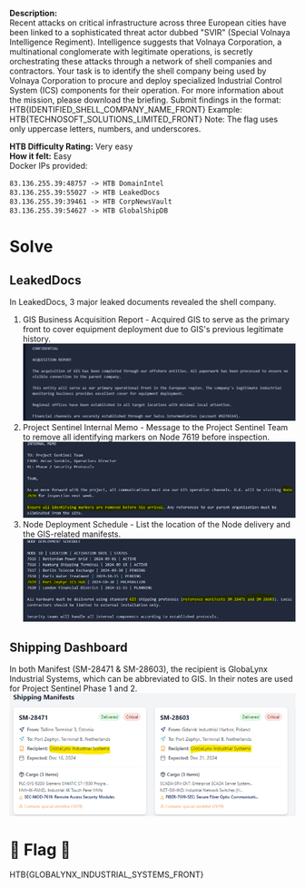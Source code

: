 **Description:**   
Recent attacks on critical infrastructure across three European cities have been linked to a sophisticated threat actor dubbed "SVIR" (Special Volnaya Intelligence Regiment). Intelligence suggests that Volnaya Corporation, a multinational conglomerate with legitimate operations, is secretly orchestrating these attacks through a network of shell companies and contractors. Your task is to identify the shell company being used by Volnaya Corporation to procure and deploy specialized Industrial Control System (ICS) components for their operation. For more information about the mission, please download the briefing. Submit findings in the format: HTB{IDENTIFIED_SHELL_COMPANY_NAME_FRONT} Example: HTB{TECHNOSOFT_SOLUTIONS_LIMITED_FRONT} Note: The flag uses only uppercase letters, numbers, and underscores.

**HTB Difficulty Rating:** Very easy   
**How it felt:** Easy   
Docker IPs provided:   
```
83.136.255.39:48757 -> HTB DomainIntel
83.136.255.39:55027 -> HTB LeakedDocs
83.136.255.39:39461 -> HTB CorpNewsVault
83.136.255.39:54627 -> HTB GlobalShipDB
```

# Solve
## LeakedDocs
In LeakedDocs, 3 major leaked documents revealed the shell company.   
1) GIS Business Acquisition Report - Acquired GIS to serve as the primary front to cover equipment deployment due to GIS's previous legitimate history.   
![GIS Acquisition](GIS_Acquisition.png)
2) Project Sentinel Internal Memo - Message to the Project Sentinel Team to remove all identifying markers on Node 7619 before inspection.   
![Internal Memo](Internal_Memo.png)
3) Node Deployment Schedule - List the location of the Node delivery and the GIS-related manifests.   
![Node Deployment Info](Node_Information.png)

## Shipping Dashboard
In both Manifest (SM-28471 & SM-28603), the recipient is GlobaLynx Industrial Systems, which can be abbreviated to GIS. In their notes are used for Project Sentinel Phase 1 and 2.   
![Shipping Manifests for Node 7619](Shipping_Manifests.png)

# 🏁 Flag 🏁
HTB{GLOBALYNX_INDUSTRIAL_SYSTEMS_FRONT}
